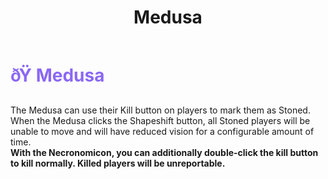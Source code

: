 ﻿---
lang: en-US
title: Medusa
prev: Harvester
next: MoonDancer
---
# <font color="#8a68f5">ðŸ <b>Medusa</b></font> <Badge text="Utility" type="tip" vertical="middle"/>
 
The Medusa can use their Kill button on players to mark them as Stoned. When the Medusa clicks the Shapeshift button, all Stoned players will be unable to move and will have reduced vision for a configurable amount of time.<br>
<b>With the Necronomicon, you can additionally double-click the kill button to kill normally. Killed players will be unreportable.</b>